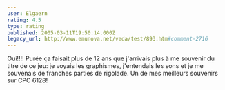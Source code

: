 ```yaml
---
user: Elgaern
rating: 4.5
type: rating
published: 2005-03-11T19:50:14.000Z
legacy_url: http://www.emunova.net/veda/test/893.htm#comment-2716
---
```

Oui!!!! Purée ça faisait plus de 12 ans que j'arrivais plus à me souvenir du titre de ce jeu: je voyais les graphismes, j'entendais les sons et je me souvenais de franches parties de rigolade. Un de mes meilleurs souvenirs sur CPC 6128!